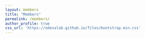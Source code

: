```yaml
---
layout: members
title: "Members"
permalink: /members/
author_profile: true
css_url: 'https://odesalab.github.io/files/bootstrap.min.css'
---
```

